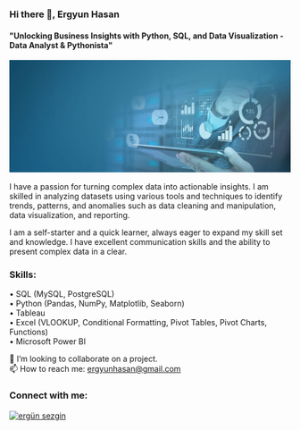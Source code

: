 ### Hi there 👋, Ergyun Hasan
#### "Unlocking Business Insights with Python, SQL, and Data Visualization - Data Analyst & Pythonista"
!["Unlocking Business Insights with Python, SQL, and Data Visualization - Data Analyst & Pythonista"](https://github.com/ERG-SEZ/ERG-SEZ/blob/main/data_banner.jpg)

I have a passion for turning complex data into actionable insights. I am skilled in analyzing datasets using various tools and techniques to identify trends, patterns, and anomalies such as data cleaning and manipulation, data visualization, and reporting. 

I am a self-starter and a quick learner, always eager to expand my skill set and knowledge. I have excellent communication skills and the ability to present complex data in a clear.



<h3 align="left">Skills:</h3>
<p align="left">
• SQL (MySQL, PostgreSQL) <br>
• Python (Pandas, NumPy, Matplotlib, Seaborn) <br>
• Tableau <br>
• Excel (VLOOKUP, Conditional Formatting, Pivot Tables, Pivot Charts, Functions)<br>
• Microsoft Power BI

👯 I’m looking to collaborate on a project. <br>
📫 How to reach me: ergyunhasan@gmail.com

<h3 align="left">Connect with me:</h3>
<p align="left">
<a href="https://www.linkedin.com/in/erg%C3%BCn-sezgin-bb3729a4/" target="blank"><img align="center" src="https://raw.githubusercontent.com/rahuldkjain/github-profile-readme-generator/master/src/images/icons/Social/linked-in-alt.svg" alt="ergün sezgin" height="30" width="40" /></a>
</p>
 

